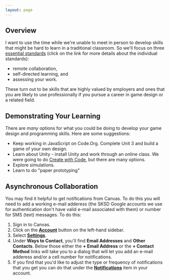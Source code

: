 ```yaml
---
layout: page
---
```


## Overview

<!--img class="overview-image" src=""-->

I want to use the time while we're unable to meet in person to develop skills that might be hard to learn in a traditional classroom. So we'll focus on three [essential standards][es] (click on the link for more details about the individual standards):
* remote collaboration,
* self-directed learning, and
* assessing your work.

These turn out to be skills that are highly valued by employers and ones that you are likely to use professionally if you pursue a career in game design or a related field.

[es]: <https://teaching-master.github.io/COVID-19/essential-standards>

## Demonstrating Your Learning

There are _many_ options for what you could be doing to develop your game design and programming skills. Here are some suggestions:
* Keep working in JavaScript on Code.Org. Complete Unit 3 and build a game of your own design.
* Learn about Unity - install Unity and work through an online class. We were going to do [Create with Code](https://learn.unity.com), but there are many options.
* Explore simulations.
* Learn to do "paper prototyping" 

## Asynchronous Collaboration

You may find it helpful to get notifications from Canvas. To do this you will need to add a working e-mail adderess (the SKSD Google accounts we use for authentication don't have valid e-mail associated with them) or number for SMS (text) messages. To do this:
1. Sign in to Canvas.
1. Click on the [**Account**](https://canvas.instructure.com/profile) button on the left-hand sidebar.
1. Select [**Settings**](https://canvas.instructure.com/profile/settings).
1. Under **Ways to Contact**, you'll find **Email Addresses** and **Other Contacts**. Below those either the **+ Email Address** or the **+ Contact Method** links will take you to a dialog that will let you add an e-mail adderess and/or a cell number for notifications.
1. If you find that you'd like to adjust the type or frequency of notifications that you get you can do that under the [**Notifications**](https://canvas.instructure.com/profile/communication) item in your account.

<!-- Pull in repostitory-scope variables from _data/page.yml -->
